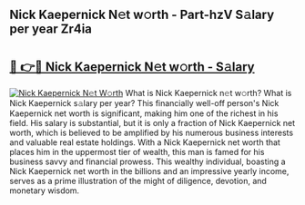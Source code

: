 ## Nick Kaepernick N𝚎t w𝚘rth - Part-hzV S𝚊lary per year Zr4ia

# <h2><a href="http://gc3nvh2.nevu.top/?p=Nick+Kaepernick">🔗 👉🔴 Nick Kaepernick N𝚎t w𝚘rth - S𝚊lary</a></h2>

[![Nick Kaepernick N𝚎t W𝚘rth](https://i.imgur.com/Oavwk0R.jpeg)](http://gc3nvh2.nevu.top/?p=Nick+Kaepernick)
What is Nick Kaepernick n𝚎t w𝚘rth? What is Nick Kaepernick s𝚊lary per year?
This financially well-off person's Nick Kaepernick net worth is significant, making him one of the richest in his field. His salary is substantial, but it is only a fraction of Nick Kaepernick net worth, which is believed to be amplified by his numerous business interests and valuable real estate holdings. With a Nick Kaepernick net worth that places him in the uppermost tier of wealth, this man is famed for his business savvy and financial prowess. This wealthy individual, boasting a Nick Kaepernick net worth in the billions and an impressive yearly income, serves as a prime illustration of the might of diligence, devotion, and monetary wisdom.
